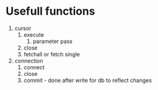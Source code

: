 # Usefull functions

1. cursor
   1. execute
      1. parameter pass
   2. close
   3. fetchall or fetch single
2. connection
   1. connect
   2. close
   3. commit - done after write for db to reflect changes